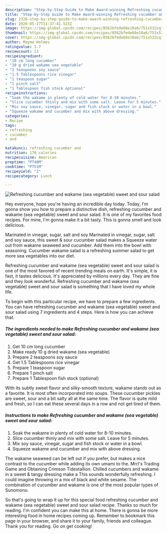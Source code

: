 ```yaml
---
description: "Step-by-Step Guide to Make Award-winning Refreshing cucumber and wakame (sea vegetable) sweet and sour salad"
title: "Step-by-Step Guide to Make Award-winning Refreshing cucumber and wakame (sea vegetable) sweet and sour salad"
slug: 2326-step-by-step-guide-to-make-award-winning-refreshing-cucumber-and-wakame-sea-vegetable-sweet-and-sour-salad
date: 2020-05-27T11:37:41.525Z
image: https://img-global.cpcdn.com/recipes/8562bfede68e10a6/751x532cq70/refreshing-cucumber-and-wakame-sea-vegetable-sweet-and-sour-salad-recipe-main-photo.jpg
thumbnail: https://img-global.cpcdn.com/recipes/8562bfede68e10a6/751x532cq70/refreshing-cucumber-and-wakame-sea-vegetable-sweet-and-sour-salad-recipe-main-photo.jpg
cover: https://img-global.cpcdn.com/recipes/8562bfede68e10a6/751x532cq70/refreshing-cucumber-and-wakame-sea-vegetable-sweet-and-sour-salad-recipe-main-photo.jpg
author: Mayme Holmes
ratingvalue: 3.7
reviewcount: 13
recipeingredient:
- "10 cm long cucumber"
- "10 g dried wakame sea vegetable"
- "2 teaspoons soy sauce"
- "1.5 Tablespoons rice vinegar"
- "1 teaspoon sugar"
- "1 pinch salt"
- "1 Tablespoon fish stock optional"
recipeinstructions:
- "Soak the wakame in plenty of cold water for 8-10 minutes."
- "Slice cucumber thinly and mix with some salt. Leave for 5 minutes."
- "Mix soy sauce, vinegar, sugar and fish stock or water in a bowl."
- "Squeeze wakame and cucumber and mix with above dressing."
categories:
- Recipe
tags:
- refreshing
- cucumber
- and

katakunci: refreshing cucumber and 
nutrition: 170 calories
recipecuisine: American
preptime: "PT40M"
cooktime: "PT51M"
recipeyield: "2"
recipecategory: Lunch

---
```



![Refreshing cucumber and wakame (sea vegetable) sweet and sour salad](https://img-global.cpcdn.com/recipes/8562bfede68e10a6/751x532cq70/refreshing-cucumber-and-wakame-sea-vegetable-sweet-and-sour-salad-recipe-main-photo.jpg)

Hey everyone, hope you're having an incredible day today. Today, I'm gonna show you how to prepare a distinctive dish, refreshing cucumber and wakame (sea vegetable) sweet and sour salad. It is one of my favorites food recipes. For mine, I'm gonna make it a bit tasty. This is gonna smell and look delicious.

Marinated in vinegar, sugar, salt and soy Marinated in vinegar, sugar, salt and soy sauce, this sweet &amp; sour cucumber salad makes a Squeeze water out from wakame seaweed and cucumber. Add them into the bowl with seasoning. Cucumber wakame salad is a refreshing summer salad to get more sea vegetables into our diet.

Refreshing cucumber and wakame (sea vegetable) sweet and sour salad is one of the most favored of recent trending meals on earth. It's simple, it is fast, it tastes delicious. It's appreciated by millions every day. They are fine and they look wonderful. Refreshing cucumber and wakame (sea vegetable) sweet and sour salad is something that I have loved my whole life.


To begin with this particular recipe, we have to prepare a few ingredients. You can have refreshing cucumber and wakame (sea vegetable) sweet and sour salad using 7 ingredients and 4 steps. Here is how you can achieve that.

<!--inarticleads1-->

##### The ingredients needed to make Refreshing cucumber and wakame (sea vegetable) sweet and sour salad:

1. Get 10 cm long cucumber
1. Make ready 10 g dried wakame (sea vegetable)
1. Prepare 2 teaspoons soy sauce
1. Get 1.5 Tablespoons rice vinegar
1. Prepare 1 teaspoon sugar
1. Prepare 1 pinch salt
1. Prepare 1 Tablespoon fish stock (optional)


With its subtly sweet flavor and silky-smooth texture, wakame stands out as a favorite. It is most often incorporated into soups. These cucumber pickles are sweet, sour and a bit salty all at the same time. The flavor is quite mild and fresh, so I can eat these several days in a row and not get tired of them. 

<!--inarticleads2-->

##### Instructions to make Refreshing cucumber and wakame (sea vegetable) sweet and sour salad:

1. Soak the wakame in plenty of cold water for 8-10 minutes.
1. Slice cucumber thinly and mix with some salt. Leave for 5 minutes.
1. Mix soy sauce, vinegar, sugar and fish stock or water in a bowl.
1. Squeeze wakame and cucumber and mix with above dressing.


The wakame seaweed can be left out if you prefer, but makes a nice contrast to the cucumber while adding its own umami to the. Mrrl&#39;s Trading Game and Obtaining Crimson Tidestallion. Chilled cucumbers and wakame in a sweet &amp; tangy dressing make a This sounds wonderfully refreshing. I could imagine throwing in a mix of black and white sesame. The combination of cucumber and wakame is one of the most popular types of Sunomono. 

So that's going to wrap it up for this special food refreshing cucumber and wakame (sea vegetable) sweet and sour salad recipe. Thanks so much for reading. I'm confident you can make this at home. There is gonna be more interesting food in home recipes coming up. Remember to bookmark this page in your browser, and share it to your family, friends and colleague. Thank you for reading. Go on get cooking!

